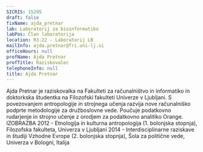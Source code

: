 ```yaml
---
SICRIS: 15295
draft: false
fixName: ajda_pretnar
lab: Laboratorij za bioinformatiko
labPos: Član laboratorija
location: R3.22 - Laboratorij LB
mailInfo: ajda.pretnar@fri.uni-lj.si
officeHours: null
profName: Ajda Pretnar
profTitle: Raziskovalec
telephoneInfo: null
title: Ajda Pretnar
---
```



Ajda Pretnar je raziskovalka na Fakulteti za računalništvo in informatiko in doktorkska študentka na Filozofski fakulteti Univerze v Ljubljani. S povezovanjem antropologije in strojnega učenja razvija nove računalniško podprte metodologije za družboslovne vede. Poučuje podatkovno rudarjenje in strojno učenje z orodjem za podatkovno analitiko Orange.
IZOBRAZBA
2012 - Etnologija in kulturna antropologija (1. bolonjska stopnja), Filozofska fakulteta, Univerza v Ljubljani
2014 - Interdisciplinarne raziskave in študiji Vzhodne Evrope (2. bolonjska stopnja), Šola za politične vede, Univerza v Bologni, Italija